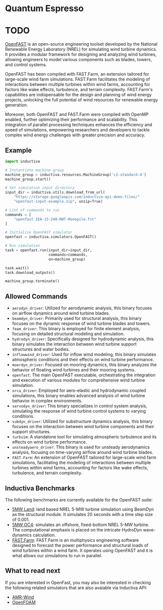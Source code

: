 # Quantum Espresso

# TODO

[OpenFAST](https://www.nrel.gov/wind/nwtc/openfast.html) is an open-source 
engineering toolset developed by the National Renewable Energy Laboratory (NREL)
for simulating wind turbine dynamics. It provides a modular framework for
designing and analyzing wind turbines, allowing engineers to model various
components such as blades, towers, and control systems.

OpenFAST has been compiled with FAST.Farm, an extension tailored for large-scale
wind farm simulations. FAST.Farm facilitates the modeling of interactions
between multiple turbines within wind farms, accounting for factors like wake
effects, turbulence, and terrain complexity. FAST.Farm's capabilities are
indispensable for the design and planning of wind energy projects, unlocking the
full potential of wind resources for renewable energy generation.

Moreover, both OpenFAST and FAST.Farm were compiled with OpenMP enabled, further
optimizing their performance and scalability. This integration of parallel
processing techniques enhances the efficiency and speed of simulations,
empowering researchers and developers to tackle complex wind energy challenges
with greater precision and accuracy.

## Example

```python
import inductiva

# Instantiate machine group
machine_group = inductiva.resources.MachineGroup('c2-standard-4')
machine_group.start()

# Set simulation input directory
input_dir = inductiva.utils.download_from_url(
    "https://storage.googleapis.com/inductiva-api-demo-files/"
    "openfast-input-example.zip", unzip=True)

# List of commands to run
commands = [
    "openfast IEA-15-240-RWT-Monopile.fst"
]

# Initialize OpenFAST simulator
openfast = inductiva.simulators.OpenFAST()

# Run simulation 
task = openfast.run(input_dir=input_dir,
                    commands=commands,
                    on=machine_group)

task.wait()
task.download_outputs()

machine_group.terminate()
```

## Allowed Commands

- `aerodyn_driver`: Utilized for aerodynamic analysis, this binary focuses on 
airflow dynamics around wind turbine blades.
- `beamdyn_driver`: Primarily used for structural analysis, this binary focuses
on the dynamic response of wind turbine blades and towers.
- `feam_driver`: This binary is employed for finite element analysis, focusing
on detailed structural modeling and simulation.
- `hydrodyn_driver`: Specifically designed for hydrodynamic analysis, this
binary simulates the interaction between wind turbine support structures and
water bodies.
- `inflowwind_driver`: Used for inflow wind modeling, this binary simulates
atmospheric conditions and their effects on wind turbine performance.
- `moordyn_driver`: Focused on mooring dynamics, this binary analyzes the
behavior of floating wind turbines and their mooring systems.
- `openfast`: The main OpenFAST executable, orchestrating the integration and
execution of various modules for comprehensive wind turbine simulation.
- `orca_driver`: Employed for aero-elastic and hydrodynamic coupled simulations,
this binary enables advanced analysis of wind turbine behavior in complex 
environments.
- `servodyn_driver`: This binary specializes in control system analysis,
simulating the response of wind turbine control systems to varying conditions.
- `subdyn_driver`: Utilized for substructure dynamics analysis, this binary
focuses on the interaction between wind turbine components and their support
structures.
- `turbsim`: A standalone tool for simulating atmospheric turbulence and its
effects on wind turbine performance.
- `unsteadyaero_driver`: This binary is used for unsteady aerodynamics analysis,
focusing on time-varying airflow around wind turbine blades.
- `FAST.Farm`: An extension of OpenFAST tailored for large-scale wind farm
simulations, facilitating the modeling of interactions between multiple turbines
within wind farms, accounting for factors like wake effects, turbulence, and
terrain complexity.

## Inductiva Benchmarks

The following benchmarks are currently available for the OpenFAST suite:

* [5MW Land](https://benchmarks.inductiva.ai/OpenFAST/OpenFAST_Land/):
land based NREL 5-MW turbine simulation using BeamDyn as the structural module.
It simulates 20 seconds with a time step size of 0.001.
* [5MW OC4](https://benchmarks.inductiva.ai/OpenFAST/OpenFAST_OC4/): simulates
an offshore, fixed-bottom NREL 5-MW turbine. The computational emphasis is
placed on the intricate HydroDyn wave-dynamics calculation.
* [FAST.Farm](https://benchmarks.inductiva.ai/OpenFAST/OpenFAST_FAST.Farm/): 
FAST.Farm is an multiphysics engineering software designed to forecast the
power performance and structural loads of wind turbines within a wind farm. It
operates using OpenFAST and it is what allows our simulations to run in
parallel.

## What to read next

If you are interested in OpenFast, you may also be interested in checking the
following related simulators that are also avaiable via Inductiva API:

* [AMR-Wind](AmrWind.md)
* [OpenFOAM](OpenFOAM.md)

